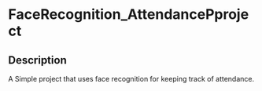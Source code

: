 # FaceRecognition_AttendancePproject

## Description
A Simple project that uses face recognition for keeping track of attendance.
